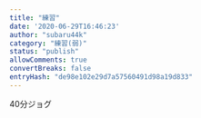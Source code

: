 ```yaml
---
title: "練習"
date: '2020-06-29T16:46:23'
author: "subaru44k"
category: "練習(弱)"
status: "publish"
allowComments: true
convertBreaks: false
entryHash: "de98e102e29d7a57560491d98a19d833"
---
```

40分ジョグ
